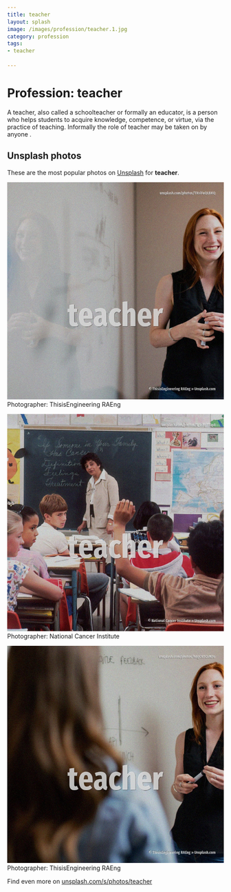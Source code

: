 ```yaml
---
title: teacher
layout: splash
image: /images/profession/teacher.1.jpg
category: profession
tags:
- teacher

---
```

# Profession: teacher

A teacher, also called a schoolteacher or formally an educator, is a person who helps students to  acquire knowledge, competence, or virtue, via the practice of teaching.  Informally the role of teacher may be taken on by anyone .   

 
## Unsplash photos
These are the most popular photos on [Unsplash](https://unsplash.com) for **teacher**.
 
![teacher](/images/profession/teacher.1.jpg)
Photographer:  ThisisEngineering RAEng
 
![teacher](/images/profession/teacher.2.jpg)
Photographer:  National Cancer Institute
 
![teacher](/images/profession/teacher.3.jpg)
Photographer:  ThisisEngineering RAEng
 
Find even more on [unsplash.com/s/photos/teacher](https://unsplash.com/s/photos/teacher)
 
